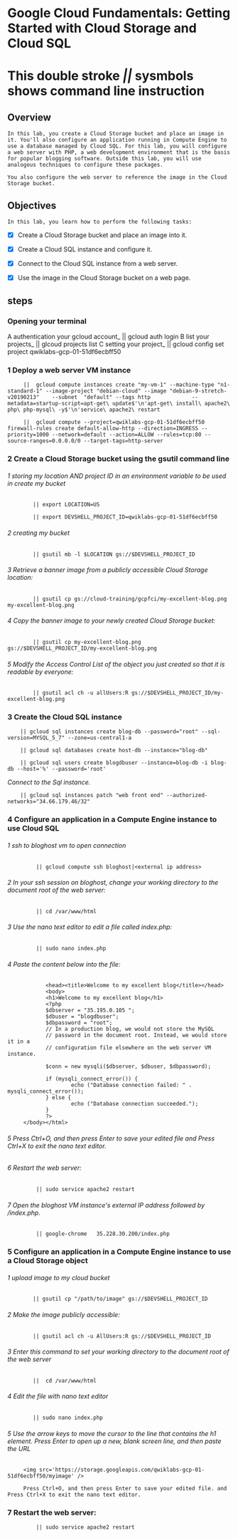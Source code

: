 # Google Cloud Fundamentals: Getting Started with Cloud Storage and Cloud SQL
# This  double stroke  *||* sysmbols shows command line instruction

## Overview
    In this lab, you create a Cloud Storage bucket and place an image in it. You'll also configure an application running in Compute Engine to use a database managed by Cloud SQL. For this lab, you will configure a web server with PHP, a web development environment that is the basis for popular blogging software. Outside this lab, you will use analogous techniques to configure these packages.

    You also configure the web server to reference the image in the Cloud Storage bucket.

## Objectives
    In this lab, you learn how to perform the following tasks:

   - [x] Create a Cloud Storage bucket and place an image into it.

   - [x] Create a Cloud SQL instance and configure it.

   - [x] Connect to the Cloud SQL instance from a web server.

   - [x] Use the image in the Cloud Storage bucket on a web page.

   

## steps

### Opening your terminal
A authentication your gcloud account_
            || gcloud auth login
B list your projects_
            || glcoud projects list
C setting your project_
            || gcloud config set project qwiklabs-gcp-01-51df6ecbff50


### 1  Deploy a web server VM instance
    
         ||  gcloud compute instances create "my-vm-1" --machine-type "n1-standard-1" --image-project "debian-cloud" --image "debian-9-stretch-v20190213"    --subnet  "default" --tags http             --metadata=startup-script=apt-get\ update$'\n'apt-get\ install\ apache2\ php\ php-mysql\ -y$'\n'service\ apache2\ restart

         ||  gcloud compute --project=qwiklabs-gcp-01-51df6ecbff50 firewall-rules create default-allow-http --direction=INGRESS --priority=1000 --network=default --action=ALLOW --rules=tcp:80 --source-ranges=0.0.0.0/0 --target-tags=http-server

### 2  Create a Cloud Storage bucket using the gsutil command line

######  1 storing my location AND project ID in an environment variable to be used in create my bucket

            || export LOCATION=US

            || export DEVSHELL_PROJECT_ID=qwiklabs-gcp-01-51df6ecbff50

######   2 creating my bucket

            || gsutil mb -l $LOCATION gs://$DEVSHELL_PROJECT_ID


######   3  Retrieve a banner image from a publicly accessible Cloud Storage location:

            || gsutil cp gs://cloud-training/gcpfci/my-excellent-blog.png my-excellent-blog.png

######   4 Copy the banner image to your newly created Cloud Storage bucket:

            || gsutil cp my-excellent-blog.png gs://$DEVSHELL_PROJECT_ID/my-excellent-blog.png

######   5 Modify the Access Control List of the object you just created so that it is readable by everyone:

            || gsutil acl ch -u allUsers:R gs://$DEVSHELL_PROJECT_ID/my-excellent-blog.png

### 3 Create the Cloud SQL instance
    
        || gcloud sql instances create blog-db --password="root" --sql-version=MYSQL_5_7" --zone=us-central1-a

        || gcloud sql databases create host-db --instance="blog-db"

        || gcloud sql users create blogdbuser --instance=blog-db -i blog-db --host='%' --password='root'

_Connect to the Sql instance._

        || gcloud sql instances patch "web front end" --authorized-networks="34.66.179.46/32" 


### 4 Configure an application in a Compute Engine instance to use Cloud SQL

######    1 ssh to bloghost vm to open connection
             || gcloud compute ssh bloghost|<external ip address>
    
######    2 In your ssh session on bloghost, change your working directory to the document root of the web server:
             || cd /var/www/html
    
######    3 Use the nano text editor to edit a file called index.php:
        
             || sudo nano index.php

######    4 Paste the content below into the file:

``` <html>
            <head><title>Welcome to my excellent blog</title></head>
            <body>
            <h1>Welcome to my excellent blog</h1>
            <?php
            $dbserver = "35.195.0.105 ";
            $dbuser = "blogdbuser";
            $dbpassword = "root";
            // In a production blog, we would not store the MySQL
            // password in the document root. Instead, we would store it in a
            // configuration file elsewhere on the web server VM instance.

            $conn = new mysqli($dbserver, $dbuser, $dbpassword);

            if (mysqli_connect_error()) {
                    echo ("Database connection failed: " . mysqli_connect_error());
            } else {
                    echo ("Database connection succeeded.");
            }
            ?>
     </body></html>
```

######  5  Press Ctrl+O, and then press Enter to save your edited file and Press Ctrl+X to exit the nano text editor.


######  6  Restart the web server:

             || sudo service apache2 restart

######  7 Open the  bloghost VM instance's external IP address followed by /index.php. 
     
             || google-chrome   35.228.30.200/index.php
    

### 5  Configure an application in a Compute Engine instance to use a Cloud Storage object


######  1 upload image to my cloud bucket

            || gsutil cp "/path/to/image" gs://$DEVSHELL_PROJECT_ID

######  2   Make the image publicly accessible:

            || gsutil acl ch -u AllUsers:R gs://$DEVSHELL_PROJECT_ID

######  3 Enter this command to set your working directory to the document root of the web server
            ||  cd /var/www/html

######  4 Edit the file with nano text  editor

            || sudo nano index.php

######  5 Use the arrow keys to move the cursor to the line that contains the h1 element. Press Enter to open up a new, blank screen line, and then paste the URL 

         <img src='https://storage.googleapis.com/qwiklabs-gcp-01-51df6ecbff50/myimage' />

         Press Ctrl+O, and then press Enter to save your edited file. and Press Ctrl+X to exit the nano text editor.   

### 7 Restart the web server:  
             || sudo service apache2 restart


